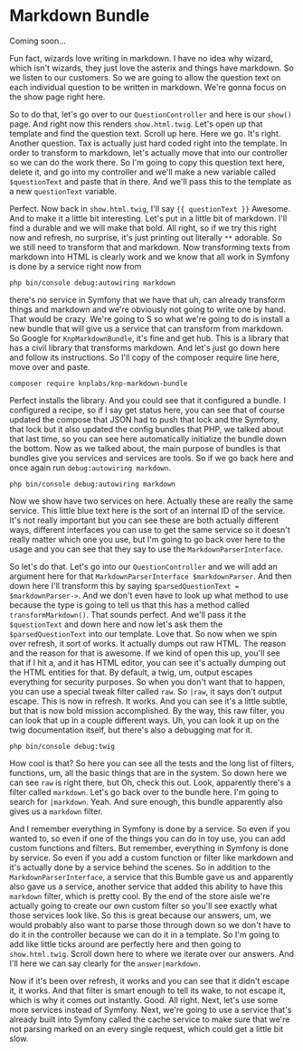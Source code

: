 # Markdown Bundle

Coming soon...

Fun fact, wizards love writing in markdown. I have no idea why wizard, which isn't
wizards, they just love the asterix and things have markdown. So we listen to our
customers. So we are going to allow the question text on each individual question to
be written in markdown. We're gonna focus on the show page right here.

So to do that, let's go over to our `QuestionController` and here is our `show()` page.
And right now this renders `show.html.twig`. Let's open up that template and
find the question text. Scroll up here. Here we go. It's right. Another question. Tax
is actually just hard coded right into the template. In order to transform to
markdown, let's actually move that into our controller so we can do the work there.
So I'm going to copy this question text here, delete it, and go into my controller
and we'll make a new variable called `$questionText` and paste that in there. And we'll
pass this to the template as a new `questionText` variable.

Perfect. Now back in `show.html.twig`, I'll say `{{ questionText }}`
Awesome. And to make it a little bit interesting. Let's put in a little bit of
markdown. I'll find a durable and we will make that bold. All right, so if we try
this right now and refresh, no surprise, it's just printing out literally `**`
adorable. So we still need to transform that and markdown. Now transforming texts
from markdown into HTML is clearly work and we know that all work in Symfony is done
by a service right now from

```terminal
php bin/console debug:autowiring markdown
```

there's no
service in Symfony that we have that uh, can already transform things and markdown
and we're obviously not going to write one by hand. That would be crazy. We're going
to S so what we're going to do is install a new bundle that will give us a service
that can transform from markdown. So Google for `KnpMarkdownBundle`, it's fine and
get hub. This is a library that has a civil library that transforms markdown. And
let's just go down here and follow its instructions. So I'll copy of the composer
require line here, move over and paste.

```terminal-silent
composer require knplabs/knp-markdown-bundle
```

Perfect installs the library. And you could see that it configured a bundle. I
configured a recipe, so if I say get status here, you can see that of course updated
the compose that JSON had to push that lock and the Symfony, that lock but it also
updated the config bundles that PHP, we talked about that last time, so you can see
here automatically initialize the bundle down the bottom. Now as we talked about, the
main purpose of bundles is that bundles give you services and services are tools. So
if we go back here and once again run `debug:autowiring markdown`. 

```terminal-silent
php bin/console debug:autowiring markdown
```

Now we show have
two services on here. Actually these are really the same service. This little blue
text here is the sort of an internal ID of the service. It's not really important but
you can see these are both actually different ways, different interfaces you can use
to get the same service so it doesn't really matter which one you use, but I'm going
to go back over here to the usage and you can see that they say to use the 
`MarkdownParserInterface`.

So let's do that. Let's go into our `QuestionController` and we will add an argument
here for that `MarkdownParserInterface $markdownParser`. And then down here I'll
transform this by saying `$parsedQuestionText = $markdownParser->`. And we don't
even have to look up what method to use because the type is going to tell us that
this has a method called `transformMarkdown()`. That sounds perfect. And we'll pass it
the `$questionText` and down here and now let's ask them the `$parsedQuestionText` into
our template. Love that. So now when we spin over refresh, it sort of works. It
actually dumps out raw HTML. The reason and the reason for that is awesome. If we
kind of open this up, you'll see that if I hit a, and it has HTML editor, you can see
it's actually dumping out the HTML entities for that. By default, a twig, um, output
escapes everything for security purposes. So when you don't want that to happen, you
can use a special tweak filter called `raw`. So `|raw`, it says don't output escape.
This is now in refresh. It works. And you can see it's a little subtle, but that is
now bold mission accomplished. By the way, this raw filter, you can look that up in a
couple different ways. Uh, you can look it up on the twig documentation itself, but
there's also a debugging mat for it.

```terminal
php bin/console debug:twig
```

How cool is that? So here you can see all the tests and the
long list of filters, functions, um, all the basic things that are in the system. So
down here we can see `raw` is right there, but Oh, check this out. Look, apparently
there's a filter called `markdown`. Let's go back over to the bundle here. I'm going to
search for `|markdown`. Yeah. And sure enough, this bundle apparently also gives us
a `markdown` filter.

And I remember everything in Symfony is done by a service. So even if you wanted to,
so even if one of the things you can do in toy use, you can add custom functions and
filters. But remember, everything in Symfony is done by service. So even if you add a
custom function or filter like markdown and it's actually done by a service behind
the scenes. So in addition to the `MarkdownParserInterface`, a service that this
Bumble gave us and apparently also gave us a service, another service that added this
ability to have this `markdown`  filter, which is pretty cool. By the end of the
store aisle we're actually going to create our own custom filter so you'll see
exactly what those services look like. So this is great because our answers, um, we
would probably also want to parse those through down so we don't have to do it in the
controller because we can do it in a template. So I'm going to add like little ticks
around are perfectly here and then going to `show.html.twig`. Scroll down here to
where we iterate over our answers. And I'll here we can say clearly for the 
`answer|markdown`.

Now if it's been over refresh, it works and you can see that it didn't escape it, it
works. And that filter is smart enough to tell its wake, to not escape it, which is
why it comes out instantly. Good. All right. Next, let's use some more services
instead of Symfony. Next, we're going to use a service that's already built into
Symfony called the cache service to make sure that we're not parsing marked on an
every single request, which could get a little bit slow.

